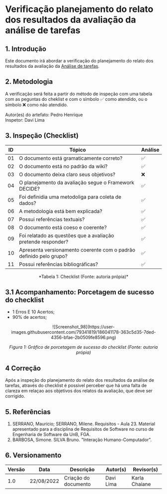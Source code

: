 # Verificação planejamento do relato dos resultados da avaliação da análise de tarefas

## 1. Introdução
Este documento irá abordar a verificação do planejamento do relato dos resultados da avaliação da [Análise de tarefas](../analise_requisitos/analise_tarefas.md).


## 2. Metodologia
A verificação será feita a partir do método de inspeção com uma tabela com as peguntas do cheklist e com o símbolo ✅ como atendido, ou o símbolo ❌ como não atendido. <br>

Autor(es) do artefato: Pedro Henrique <br>
Inspetor: Davi Lima
## 3. Inspeção (Checklist)

| ID  | Tópico                                                                     | Análise |
| --- | -------------------------------------------------------------------------- | ------- |
| 01  | O documento está gramaticamente correto?                                   | ✅      |
| 02  | O documento está no padrão da wiki?                                        | ✅      |
| 03  | O documento deixa claro seus objetivos?                                    | ❌      |
| 04  | O planejamento da avaliação segue o Framework DECIDE?                      | ✅      |
| 05  | Foi definidia uma metodoliga para coleta de dados?                         | ✅      |
| 06  | A metodologia está bem explicada?                                          | ✅      |
| 07  | Possui referências textuais?                                               | ✅      |
| 08  | O documento está coeso e coerente?                                         | ✅      |
| 09  | Foi relatado as questões que a avaliação pretende responder?               | ✅     |
| 10  | Apresenta versionamento coerente com o padrão definido pelo grupo?         | ✅      |
| 11  | Possui referências bibliográficas?                                         | ✅      |
<center> *Tabela 1: Checklist (Fonte: autoria própia)* </center>

## 3.1 Acompanhamento: Porcetagem de sucesso do checklist

- 1 Erros E 10 Acertos;
- 90% de acertos;

<center> ![Screenshot_98](https://user-images.githubusercontent.com/79341819/186041178-363c5d35-7ded-4356-bfae-2b0509fe8596.png)

*Figura 1: Gráfico de porcetagem de sucesso do checklist (Fonte: autoria própia)* </center>

## 4 Correção
Após a inspeção do planejamento do relato dos resultados da análise de tarefas, através do checklist é possivel perceber que há uma falta de clareza em relaçao aos objetivos dos relatos da avaliação, que deve ser corrigido.

## 5. Referências

1. SERRANO, Maurício; SERRANO, Milene. Requisitos - Aula 23. Material apresentado para a disciplina de Requisitos de Software no curso de Engenharia de Software da UnB, FGA.
2. BARBOSA, Simone. SILVA Bruno. "Interação Humano-Computador".

## 6. Versionamento
|Versão	| Data	| Descrição |	Autor(s)	| Revisor(s)|
|--------|----|-----------|-------|---------|
| 1.0 |	22/08/2022	| Criação do documento | Davi Lima | Karla Chaiane |